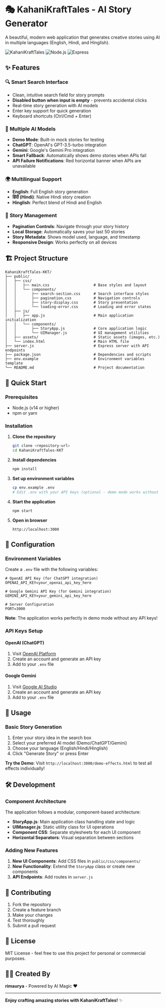 # 🎭 KahaniKraftTales - AI Story Generator

A beautiful, modern web application that generates creative stories using AI in multiple languages (English, Hindi, and Hinglish).

![KahaniKraftTales](https://img.shields.io/badge/KahaniKraftTales-AI%20Story%20Generator-blue)
![Node.js](https://img.shields.io/badge/Node.js-v14%2B-green)
![Express](https://img.shields.io/badge/Express-4.18%2B-lightgrey)

## ✨ Features

### 🔍 **Smart Search Interface**
- Clean, intuitive search field for story prompts
- **Disabled button when input is empty** - prevents accidental clicks
- Real-time story generation with AI models
- Enter key support for quick generation
- Keyboard shortcuts (Ctrl/Cmd + Enter)

### 🤖 **Multiple AI Models**
- **Demo Mode**: Built-in mock stories for testing
- **ChatGPT**: OpenAI's GPT-3.5-turbo integration
- **Gemini**: Google's Gemini Pro integration
- **Smart Fallback**: Automatically shows demo stories when APIs fail
- **API Failure Notifications**: Red horizontal banner when APIs are unavailable

### 🌍 **Multilingual Support**
- **English**: Full English story generation
- **हिंदी (Hindi)**: Native Hindi story creation
- **Hinglish**: Perfect blend of Hindi and English

### 📖 **Story Management**
- **Pagination Controls**: Navigate through your story history
- **Local Storage**: Automatically saves your last 50 stories
- **Story Metadata**: Shows model used, language, and timestamp
- **Responsive Design**: Works perfectly on all devices


## 🏗️ **Project Structure**

```
KahaniKraftTales-KKT/
├── public/
│   ├── css/
│   │   ├── main.css                    # Base styles and layout
│   │   └── components/
│   │       ├── search-section.css      # Search interface styles
│   │       ├── pagination.css          # Navigation controls
│   │       ├── story-display.css       # Story presentation
│   │       └── loading-error.css       # Loading and error states
│   ├── js/
│   │   ├── app.js                      # Main application initialization
│   │   └── components/
│   │       ├── StoryApp.js             # Core application logic
│   │       └── UIManager.js            # UI management utilities
│   ├── assets/                         # Static assets (images, etc.)
│   └── index.html                      # Main HTML file
├── server.js                           # Express server with API endpoints
├── package.json                        # Dependencies and scripts
├── env.example                         # Environment variables template
└── README.md                           # Project documentation
```

## 🚀 **Quick Start**

### Prerequisites
- Node.js (v14 or higher)
- npm or yarn

### Installation

1. **Clone the repository**
   ```bash
   git clone <repository-url>
   cd KahaniKraftTales-KKT
   ```

2. **Install dependencies**
   ```bash
   npm install
   ```

3. **Set up environment variables**
   ```bash
   cp env.example .env
   # Edit .env with your API keys (optional - demo mode works without keys)
   ```

4. **Start the application**
   ```bash
   npm start
   ```

5. **Open in browser**
   ```
   http://localhost:3000
   ```

## 🔧 **Configuration**

### Environment Variables

Create a `.env` file with the following variables:

```env
# OpenAI API Key (for ChatGPT integration)
OPENAI_API_KEY=your_openai_api_key_here

# Google Gemini API Key (for Gemini integration)  
GEMINI_API_KEY=your_gemini_api_key_here

# Server Configuration
PORT=3000
```

**Note**: The application works perfectly in demo mode without any API keys!

### API Keys Setup

#### OpenAI (ChatGPT)
1. Visit [OpenAI Platform](https://platform.openai.com/api-keys)
2. Create an account and generate an API key
3. Add to your `.env` file

#### Google Gemini
1. Visit [Google AI Studio](https://makersuite.google.com/app/apikey)
2. Create an account and generate an API key
3. Add to your `.env` file

## 🎯 **Usage**

### Basic Story Generation
1. Enter your story idea in the search box
2. Select your preferred AI model (Demo/ChatGPT/Gemini)
3. Choose your language (English/Hindi/Hinglish)
4. Click "Generate Story" or press Enter

**Try the Demo**: Visit `http://localhost:3000/demo-effects.html` to test all effects individually!

## 🛠️ **Development**

### Component Architecture

The application follows a modular, component-based architecture:

- **StoryApp.js**: Main application class handling state and logic
- **UIManager.js**: Static utility class for UI operations
- **Component CSS**: Separate stylesheets for each UI component
- **Horizontal Separators**: Visual separation between sections

### Adding New Features

1. **New UI Components**: Add CSS files in `public/css/components/`
2. **New Functionality**: Extend the `StoryApp` class or create new components
3. **API Endpoints**: Add routes in `server.js`

## 🤝 **Contributing**

1. Fork the repository
2. Create a feature branch
3. Make your changes
4. Test thoroughly
5. Submit a pull request

## 📄 **License**

MIT License - feel free to use this project for personal or commercial purposes.

## 👨‍💻 **Created By**

**rimaurya** - Powered by AI Magic ❤️

---

**Enjoy crafting amazing stories with KahaniKraftTales!** ✨ 
